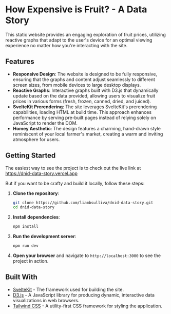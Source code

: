 # How Expensive is Fruit? - A Data Story

This static website provides an engaging exploration of fruit prices, utilizing reactive graphs that adapt to the user's device for an optimal viewing experience no matter how you're interacting with the site.

## Features

- **Responsive Design**: The website is designed to be fully responsive, ensuring that the graphs and content adjust seamlessly to different screen sizes, from mobile devices to large desktop displays.
- **Reactive Graphs**: Interactive graphs built with D3.js that dynamically update based on the data provided, allowing users to visualize fruit prices in various forms (fresh, frozen, canned, dried, and juiced).
- **SvelteKit Prerendering**: The site leverages SvelteKit's prerendering capabilities, loading HTML at build time. This approach enhances performance by serving pre-built pages instead of relying solely on JavaScript to render the DOM.
- **Homey Aesthetic**: The design features a charming, hand-drawn style reminiscent of your local farmer's market, creating a warm and inviting atmosphere for users.

## Getting Started

The easiest way to see the project is to check out the live link at https://dnid-data-story.vercel.app

But if you want to be crafty and build it locally, follow these steps:

1. **Clone the repository**:

   ```bash
   git clone https://github.com/liambsulliva/dnid-data-story.git
   cd dnid-data-story
   ```

2. **Install dependencies**:

   ```bash
   npm install
   ```

3. **Run the development server**:

   ```bash
   npm run dev
   ```

4. **Open your browser** and navigate to `http://localhost:3000` to see the project in action.

## Built With

- [SvelteKit](https://kit.svelte.dev) - The framework used for building the site.
- [D3.js](https://d3js.org) - A JavaScript library for producing dynamic, interactive data visualizations in web browsers.
- [Tailwind CSS](https://tailwindcss.com) - A utility-first CSS framework for styling the application.
